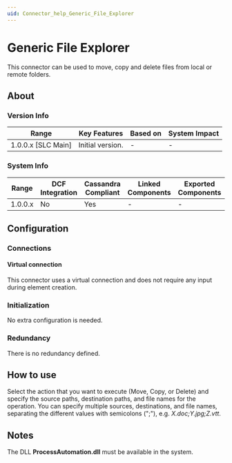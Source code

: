 ```yaml
---
uid: Connector_help_Generic_File_Explorer
---
```


# Generic File Explorer

This connector can be used to move, copy and delete files from local or remote folders.

## About

### Version Info

| Range                | Key Features     | Based on     | System Impact     |
|----------------------|------------------|--------------|-------------------|
| 1.0.0.x \[SLC Main\] | Initial version. | \-           | \-                |

### System Info

| Range     | DCF Integration     | Cassandra Compliant     | Linked Components     | Exported Components     |
|-----------|---------------------|-------------------------|-----------------------|-------------------------|
| 1.0.0.x   | No                  | Yes                     | \-                    | \-                      |

## Configuration

### Connections

#### Virtual connection

This connector uses a virtual connection and does not require any input during element creation.

### Initialization

No extra configuration is needed.

### Redundancy

There is no redundancy defined.

## How to use

Select the action that you want to execute (Move, Copy, or Delete) and specify the source paths, destination paths, and file names for the operation. You can specify multiple sources, destinations, and file names, separating the different values with semicolons (";"), e.g. *X.doc;Y.jpg;Z.vtt*.

## Notes

The DLL **ProcessAutomation.dll** must be available in the system.
